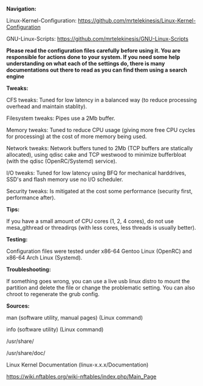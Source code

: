 **Navigation:**

Linux-Kernel-Configuration: https://github.com/mrtelekinesis/Linux-Kernel-Configuration
 
GNU-Linux-Scripts: https://github.com/mrtelekinesis/GNU-Linux-Scripts

**Please read the configuration files carefully before using it. You are responsible for actions done to your system. If you need some help understanding on what each of the settings do, there is many documentations out there to read as you can find them using a search engine**

**Tweaks:**

CFS tweaks: Tuned for low latency in a balanced way (to reduce processing overhead and maintain stablity).

Filesystem tweaks: Pipes use a 2Mb buffer.

Memory tweaks: Tuned to reduce CPU usage (giving more free CPU cycles for processing) at the cost of more memory being used.

Network tweaks: Network buffers tuned to 2Mb (TCP buffers are statically allocated), using qdisc cake and TCP westwood to minimize bufferbloat (with the qdisc (OpenRC/Systemd) service).

I/O tweaks: Tuned for low latency using BFQ for mechanical harddrives, SSD's and flash memory use no I/O scheduler.

Security tweaks: Is mitigated at the cost some performance (security first, performance after).

**Tips:**

If you have a small amount of CPU cores (1, 2, 4 cores), do not use mesa_glthread or threadirqs (with less cores, less threads is usually better).

**Testing:**

Configuration files were tested under x86-64 Gentoo Linux (OpenRC) and x86-64 Arch Linux (Systemd).

**Troubleshooting:**

If something goes wrong, you can use a live usb linux distro to mount the partition and delete the file or change the problematic setting. You can also chroot to regenerate the grub config.

**Sources:**

man (software utility, manual pages) (Linux command)

info (software utility) (Linux command)

/usr/share/

/usr/share/doc/

Linux Kernel Documentation (linux-x.x.x/Documentation)

https://wiki.nftables.org/wiki-nftables/index.php/Main_Page
